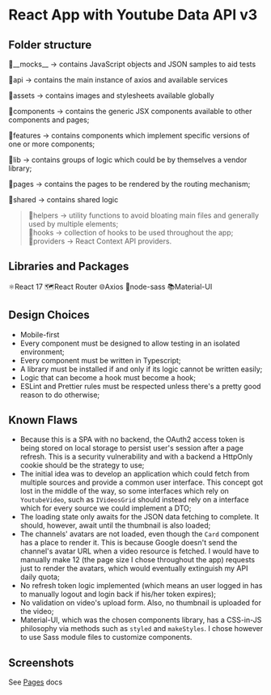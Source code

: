 # React App with Youtube Data API v3

## Folder structure

📂\_\_mocks\_\_ &rarr; contains JavaScript objects and JSON samples to aid tests

📂api &rarr; contains the main instance of axios and available services

📂assets &rarr; contains images and stylesheets available globally

📂components &rarr; contains the generic JSX components available to other components and pages;

📂features &rarr; contains components which implement specific versions of one or more components;

📂lib &rarr; contains groups of logic which could be by themselves a vendor library;

📂pages &rarr; contains the pages to be rendered by the routing mechanism;

📂shared &rarr; contains shared logic

> 📂helpers &rarr; utility functions to avoid bloating main files and generally used by multiple elements;<br />
> 📂hooks &rarr; collection of hooks to be used throughout the app;<br/>
> 📂providers &rarr; React Context API providers.

## Libraries and Packages

⚛️React 17
🗺️React Router
🌐Axios
🎇node-sass
📚Material-UI

## Design Choices

- Mobile-first
- Every component must be designed to allow testing in an isolated environment;
- Every component must be written in Typescript;
- A library must be installed if and only if its logic cannot be written easily;
- Logic that can become a hook must become a hook;
- ESLint and Prettier rules must be respected unless there's a pretty good reason to do otherwise;

## Known Flaws

- Because this is a SPA with no backend, the OAuth2 access token is being stored on local storage to persist user's session after a page refresh. This is a security vulnerability and with a backend a HttpOnly cookie should be the strategy to use;
- The initial idea was to develop an application which could fetch from multiple sources and provide a common user interface. This concept got lost in the middle of the way, so some interfaces which rely on `YoutubeVideo`, such as `IVideosGrid` should instead rely on a interface which for every source we could implement a DTO;
- The loading state only awaits for the JSON data fetching to complete. It should, however, await until the thumbnail is also loaded;
- The channels' avatars are not loaded, even though the `Card` component has a place to render it. This is because Google doesn't send the channel's avatar URL when a video resource is fetched. I would have to manually make 12 (the page size I chose throughout the app) requests just to render the avatars, which would eventually extinguish my API daily quota;
- No refresh token logic implemented (which means an user logged in has to manually logout and login back if his/her token expires);
- No validation on video's upload form. Also, no thumbnail is uploaded for the video;
- Material-UI, which was the chosen components library, has a CSS-in-JS philosophy via methods such as `styled` and `makeStyles`. I chose however to use Sass module files to customize components.

## Screenshots

See [Pages](./docs/pages.md) docs
